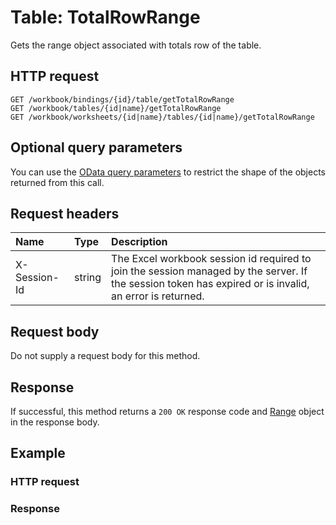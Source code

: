 # Table: TotalRowRange

Gets the range object associated with totals row of the table.
## HTTP request
```http
GET /workbook/bindings/{id}/table/getTotalRowRange
GET /workbook/tables/{id|name}/getTotalRowRange
GET /workbook/worksheets/{id|name}/tables/{id|name}/getTotalRowRange
```
## Optional query parameters
You can use the [OData query parameters](odata-optional-query-parameters.md) to restrict the shape of the objects returned from this call.
## Request headers
| Name       | Type | Description|
|:-----------|:------|:----------|
| X-Session-Id   | string  | The Excel workbook session id required to join the session managed by the server. If the session token has expired or is invalid, an error is returned.|

## Request body
Do not supply a request body for this method.


## Response
If successful, this method returns a `200 OK` response code and [Range](../resources/range.md) object in the response body.
## Example
### HTTP request
### Response
